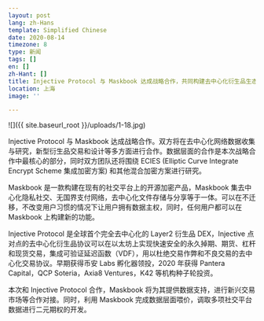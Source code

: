 ```yaml
---
layout: post
lang: zh-Hans
template: Simplified Chinese
date: 2020-08-14
timezone: 8
type: 新闻
tags: []
en: []
zh-Hant: []
title: Injective Protocol 与 Maskbook 达成战略合作，共同构建去中心化衍生品生态
location: 上海
image: ''

---
```

![]({{ site.baseurl_root }}/uploads/1-18.jpg)

Injective Protocol 与 Maskbook 达成战略合作。双方将在去中心化网络数据收集与研究，新型衍生品交易和设计等多方面进行合作。数据层面的合作是本次战略合作中最核心的部分，同时双方团队还将围绕 ECIES (Elliptic Curve Integrate Encrypt Scheme 集成加密方案) 和其他混合加密方案进行研究。

Maskbook 是一款构建在现有的社交平台上的开源加密产品，Maskbook 集去中心化隐私社交、无国界支付网络，去中心化文件存储与分享等于一体。可以在不迁移，不改变用户习惯的情况下让用户拥有数据主权，同时，任何用户都可以在 Maskbook 上构建新的功能。

Injective Protocol 是全球首个完全去中心化的 Layer2 衍生品 DEX，Injective 点对点的去中心化衍生品协议可以在以太坊上实现快速安全的永久掉期、期货、杠杆和现货交易，集成可验证延迟函数（VDF），用以杜绝交易作弊和不良交易的去中心化交易协议。早期获得币安 Labs 孵化器领投，2020 年获得 Pantera Capital，QCP Soteria，Axia8 Ventures，K42 等机构种子轮投资。

本次和 Injective Protocol 合作，Maskbook 将为其提供数据支持，进行新兴交易市场等合作对接。同时，利用 Maskbook 完成数据层面喂价，调取多项社交平台数据进行二元期权的开发。
